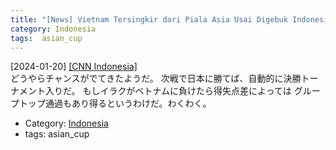 ```yaml
---
title: "[News] Vietnam Tersingkir dari Piala Asia Usai Digebuk Indonesia ---やった！これで次の試合に勝てば、決勝トーナメント入りだ！頑張れインドネシア！"
category: Indonesia
tags:  asian_cup
---
```


[2024-01-20] [[CNN Indonesia]](https://www.cnnindonesia.com/olahraga/20240120031233-142-1052027/vietnam-tersingkir-dari-piala-asia-usai-digebuk-indonesia)  
 どうやらチャンスがでてきたようだ。
次戦で日本に勝てば、自動的に決勝トーナメント入りだ。
もしイラクがベトナムに負けたら得失点差によっては
グループトップ通過もあり得るというわけだ。わくわく。

- Category: [Indonesia](/categories.html#Indonesia)
- tags:  asian_cup

